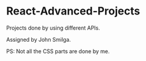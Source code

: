 # React-Advanced-Projects

Projects done by using different APIs.

Assigned by John Smilga.

PS: Not all the CSS parts are done by me.
